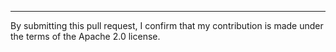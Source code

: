 <!-- Enter your PR description here -->

---

By submitting this pull request, I confirm that my contribution is made under the terms of the Apache 2.0 license.